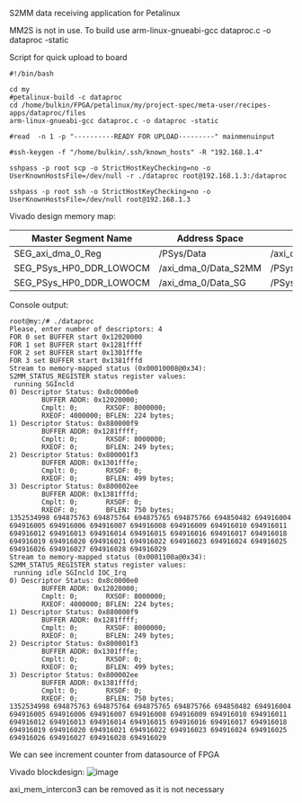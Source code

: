 S2MM data receiving application for Petalinux

MM2S is not in use.
To build use arm-linux-gnueabi-gcc dataproc.c -o dataproc -static

Script for quick upload to board
```console
#!/bin/bash

cd my
#petalinux-build -c dataproc
cd /home/bulkin/FPGA/petalinux/my/project-spec/meta-user/recipes-apps/dataproc/files
arm-linux-gnueabi-gcc dataproc.c -o dataproc -static

#read  -n 1 -p "----------READY FOR UPLOAD---------" mainmenuinput

#ssh-keygen -f "/home/bulkin/.ssh/known_hosts" -R "192.168.1.4"

sshpass -p root scp -o StrictHostKeyChecking=no -o UserKnownHostsFile=/dev/null -r ./dataproc root@192.168.1.3:/dataproc

sshpass -p root ssh -o StrictHostKeyChecking=no -o UserKnownHostsFile=/dev/null root@192.168.1.3
```


Vivado design memory map:

| Master Segment Name | Address Space | Slave Segment | Offset	| Range |
| --- | --- | --- | --- | --- |
| SEG_axi_dma_0_Reg | /PSys/Data | /axi_dma_0/S_AXI_LITE/Reg | 0x40400000 | 64K |
| SEG_PSys_HP0_DDR_LOWOCM | /axi_dma_0/Data_S2MM | /PSys/S_AXI_HP0/HP0_DDR_LOWOCM | 0x00000000 | 512M |
| SEG_PSys_HP0_DDR_LOWOCM | /axi_dma_0/Data_SG | /PSys/S_AXI_HP0/HP0_DDR_LOWOCM | 0x00000000 | 512M | 



Console output:

```console
root@my:/# ./dataproc 
Please, enter number of descriptors: 4
FOR 0 set BUFFER start 0x12020000
FOR 1 set BUFFER start 0x1281ffff
FOR 2 set BUFFER start 0x1301fffe
FOR 3 set BUFFER start 0x1381fffd
Stream to memory-mapped status (0x00010008@0x34):
S2MM_STATUS_REGISTER status register values:
 running SGIncld
0) Descriptor Status: 0x8c0000e0
        BUFFER ADDR: 0x12020000;
        Cmplt: 0;       RXSOF: 8000000;
        RXEOF: 4000000; BFLEN: 224 bytes;
1) Descriptor Status: 0x880000f9
        BUFFER ADDR: 0x1281ffff;
        Cmplt: 0;       RXSOF: 8000000;
        RXEOF: 0;       BFLEN: 249 bytes;
2) Descriptor Status: 0x800001f3
        BUFFER ADDR: 0x1301fffe;
        Cmplt: 0;       RXSOF: 0;
        RXEOF: 0;       BFLEN: 499 bytes;
3) Descriptor Status: 0x800002ee
        BUFFER ADDR: 0x1381fffd;
        Cmplt: 0;       RXSOF: 0;
        RXEOF: 0;       BFLEN: 750 bytes;
1352534998 694875763 694875764 694875765 694875766 694850482 694916004 694916005 694916006 694916007 694916008 694916009 694916010 694916011 694916012 694916013 694916014 694916015 694916016 694916017 694916018 694916019 694916020 694916021 694916022 694916023 694916024 694916025 694916026 694916027 694916028 694916029 
Stream to memory-mapped status (0x0001100a@0x34):
S2MM_STATUS_REGISTER status register values:
 running idle SGIncld IOC_Irq
0) Descriptor Status: 0x8c0000e0
        BUFFER ADDR: 0x12020000;
        Cmplt: 0;       RXSOF: 8000000;
        RXEOF: 4000000; BFLEN: 224 bytes;
1) Descriptor Status: 0x880000f9
        BUFFER ADDR: 0x1281ffff;
        Cmplt: 0;       RXSOF: 8000000;
        RXEOF: 0;       BFLEN: 249 bytes;
2) Descriptor Status: 0x800001f3
        BUFFER ADDR: 0x1301fffe;
        Cmplt: 0;       RXSOF: 0;
        RXEOF: 0;       BFLEN: 499 bytes;
3) Descriptor Status: 0x800002ee
        BUFFER ADDR: 0x1381fffd;
        Cmplt: 0;       RXSOF: 0;
        RXEOF: 0;       BFLEN: 750 bytes;
1352534998 694875763 694875764 694875765 694875766 694850482 694916004 694916005 694916006 694916007 694916008 694916009 694916010 694916011 694916012 694916013 694916014 694916015 694916016 694916017 694916018 694916019 694916020 694916021 694916022 694916023 694916024 694916025 694916026 694916027 694916028 694916029 
```

We can see increment counter from datasource of FPGA

Vivado blockdesign:
![image](https://user-images.githubusercontent.com/2908600/219812215-5c07d015-7dae-495d-91a6-dd16068c52da.png)

axi_mem_intercon3 can be removed as it is not necessary